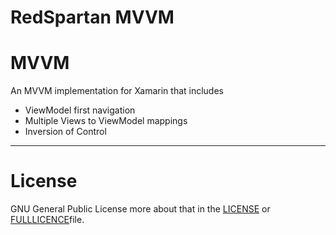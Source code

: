 **RedSpartan MVVM**
=====================
# MVVM
An MVVM implementation for Xamarin that includes
 - ViewModel first navigation
  - Multiple Views to ViewModel mappings
 - Inversion of Control
__________________

**License**
======

GNU General Public License more about that in the [LICENSE][1] or [FULLLICENCE][2]file. 

[1]: https://github.com/RedSpartan/MVVM/blob/master/LICENCE
[2]: https://github.com/RedSpartan/MVVM/blob/master/LICENCE.md
